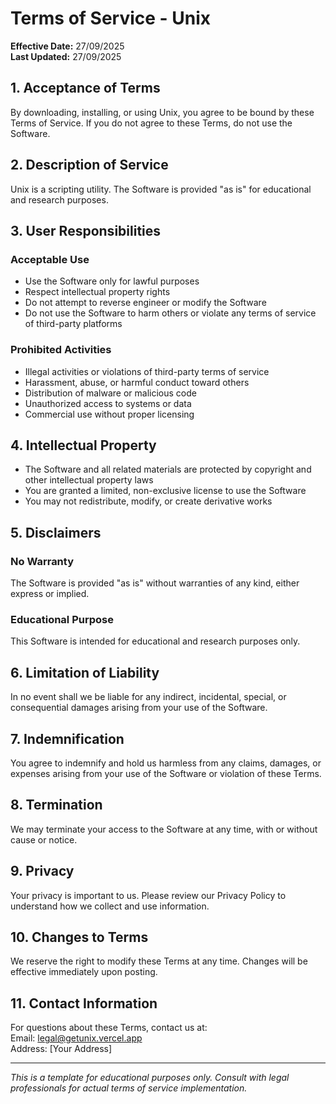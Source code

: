 # Terms of Service - Unix

**Effective Date:** 27/09/2025
<br>
**Last Updated:** 27/09/2025

## 1. Acceptance of Terms

By downloading, installing, or using Unix, you agree to be bound by these Terms of Service. If you do not agree to these Terms, do not use the Software.

## 2. Description of Service

Unix is a scripting utility. The Software is provided "as is" for educational and research purposes.

## 3. User Responsibilities

### Acceptable Use
- Use the Software only for lawful purposes
- Respect intellectual property rights
- Do not attempt to reverse engineer or modify the Software
- Do not use the Software to harm others or violate any terms of service of third-party platforms

### Prohibited Activities
- Illegal activities or violations of third-party terms of service
- Harassment, abuse, or harmful conduct toward others
- Distribution of malware or malicious code
- Unauthorized access to systems or data
- Commercial use without proper licensing

## 4. Intellectual Property

- The Software and all related materials are protected by copyright and other intellectual property laws
- You are granted a limited, non-exclusive license to use the Software
- You may not redistribute, modify, or create derivative works

## 5. Disclaimers

### No Warranty
The Software is provided "as is" without warranties of any kind, either express or implied.

### Educational Purpose
This Software is intended for educational and research purposes only.

## 6. Limitation of Liability

In no event shall we be liable for any indirect, incidental, special, or consequential damages arising from your use of the Software.

## 7. Indemnification

You agree to indemnify and hold us harmless from any claims, damages, or expenses arising from your use of the Software or violation of these Terms.

## 8. Termination

We may terminate your access to the Software at any time, with or without cause or notice.

## 9. Privacy

Your privacy is important to us. Please review our Privacy Policy to understand how we collect and use information.

## 10. Changes to Terms

We reserve the right to modify these Terms at any time. Changes will be effective immediately upon posting.

## 11. Contact Information

For questions about these Terms, contact us at:
<br>
Email: legal@getunix.vercel.app
<br>
Address: [Your Address]

---

*This is a template for educational purposes only. Consult with legal professionals for actual terms of service implementation.*
